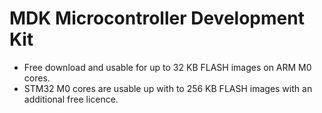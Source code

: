 # MDK Microcontroller Development Kit

- Free download and usable for up to 32 KB FLASH images on ARM M0 cores.
- STM32 M0 cores are usable up with to 256 KB FLASH images with an additional free licence.
